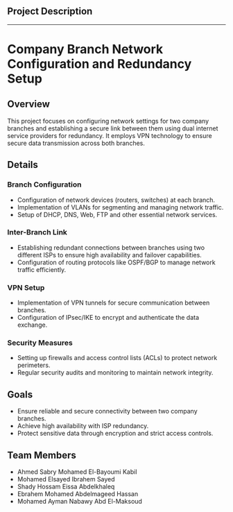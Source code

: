 
 ## Project Description
--------------------------------------
# Company Branch Network Configuration and Redundancy Setup

## Overview
This project focuses on configuring network settings for two company branches and establishing a secure link between them using dual internet service providers for redundancy. It employs VPN technology to ensure secure data transmission across both branches.

## Details
### Branch Configuration
- Configuration of network devices (routers, switches) at each branch.
- Implementation of VLANs for segmenting and managing network traffic.
- Setup of DHCP, DNS, Web, FTP and other essential network services.

### Inter-Branch Link
- Establishing redundant connections between branches using two different ISPs to ensure high availability and failover capabilities.
- Configuration of routing protocols like OSPF/BGP to manage network traffic efficiently.

### VPN Setup
- Implementation of VPN tunnels for secure communication between branches.
- Configuration of IPsec/IKE to encrypt and authenticate the data exchange.

### Security Measures
- Setting up firewalls and access control lists (ACLs) to protect network perimeters.
- Regular security audits and monitoring to maintain network integrity.


## Goals
- Ensure reliable and secure connectivity between two company branches.
- Achieve high availability with ISP redundancy.
- Protect sensitive data through encryption and strict access controls.

## Team Members
- Ahmed Sabry Mohamed El-Bayoumi Kabil
- Mohamed Elsayed Ibrahem Sayed
- Shady Hossam Eissa Abdelkhaleq
- Ebrahem Mohamed Abdelmageed Hassan
- Mohamed Ayman Nabawy Abd El-Maksoud

